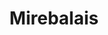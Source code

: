 ---
layout: project
images: ["mirebalais.png", "mirebalais2.png", "mirebalais3.png", "mirebalais4.png"]
work: "UX & UI design - SASS framework - Style Guide - Development."
title: "Mirebalais"
desc: "Creation of the Electronic Medical Record system for a hospital in the city of Mirebalais in Haiti. The software provide functionality like patient registrations, diagnostic capture, vitals, patient records control, etc..."
website: "http://mirebalaisstyleguide.herokuapp.com/"
cover: "mirebalaiscover.jpg"
category: project
class: "second"
url: "mirebalais.html"
---